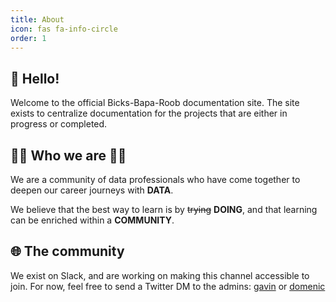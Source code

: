 ```yaml
---
title: About
icon: fas fa-info-circle
order: 1
---
```

## 👋 Hello!

Welcome to the official Bicks-Bapa-Roob documentation site. The site exists to centralize documentation for the projects that are either in progress or completed.

## 👨‍💻 Who we are 👩‍💻

We are a community of data professionals who have come together to deepen our career journeys with **DATA**. 

We believe that the best way to learn is by ~~trying~~ **DOING**, and that learning can be enriched within a **COMMUNITY**. 

## 🌐 The community

We exist on Slack, and are working on making this channel accessible to join. For now, feel free to send a Twitter DM to the admins: [gavin](https://twitter.com/hcmgavin) or [domenic](https://twitter.com/DomenicFayad)
